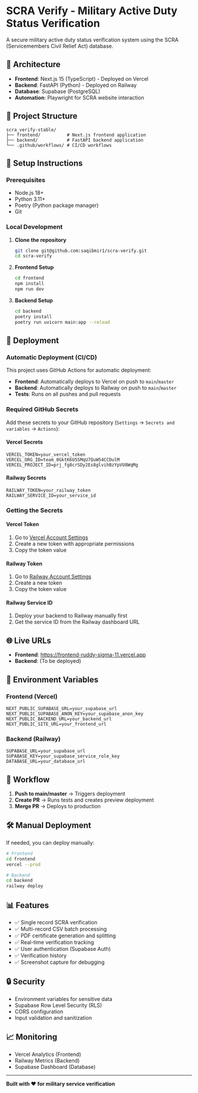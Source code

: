 # SCRA Verify - Military Active Duty Status Verification

A secure military active duty status verification system using the SCRA (Servicemembers Civil Relief Act) database.

## 🚀 Architecture

- **Frontend**: Next.js 15 (TypeScript) - Deployed on Vercel
- **Backend**: FastAPI (Python) - Deployed on Railway  
- **Database**: Supabase (PostgreSQL)
- **Automation**: Playwright for SCRA website interaction

## 📁 Project Structure

```
scra_verify-stable/
├── frontend/          # Next.js frontend application
├── backend/           # FastAPI backend application
└── .github/workflows/ # CI/CD workflows
```

## 🔧 Setup Instructions

### Prerequisites

- Node.js 18+
- Python 3.11+
- Poetry (Python package manager)
- Git

### Local Development

1. **Clone the repository**
   ```bash
   git clone git@github.com:saqibmir1/scra-verify.git
   cd scra-verify
   ```

2. **Frontend Setup**
   ```bash
   cd frontend
   npm install
   npm run dev
   ```

3. **Backend Setup**
   ```bash
   cd backend
   poetry install
   poetry run uvicorn main:app --reload
   ```

## 🚀 Deployment

### Automatic Deployment (CI/CD)

This project uses GitHub Actions for automatic deployment:

- **Frontend**: Automatically deploys to Vercel on push to `main`/`master`
- **Backend**: Automatically deploys to Railway on push to `main`/`master`
- **Tests**: Runs on all pushes and pull requests

### Required GitHub Secrets

Add these secrets to your GitHub repository (`Settings` → `Secrets and variables` → `Actions`):

#### Vercel Secrets
```
VERCEL_TOKEN=your_vercel_token
VERCEL_ORG_ID=team_0GktK6U5SMqU7QuW54CCDulM
VERCEL_PROJECT_ID=prj_fg8crSDy2Es8glvihBzYpVU8WqMg
```

#### Railway Secrets
```
RAILWAY_TOKEN=your_railway_token
RAILWAY_SERVICE_ID=your_service_id
```

### Getting the Secrets

#### Vercel Token
1. Go to [Vercel Account Settings](https://vercel.com/account/tokens)
2. Create a new token with appropriate permissions
3. Copy the token value

#### Railway Token
1. Go to [Railway Account Settings](https://railway.app/account/tokens)
2. Create a new token
3. Copy the token value

#### Railway Service ID
1. Deploy your backend to Railway manually first
2. Get the service ID from the Railway dashboard URL

## 🌐 Live URLs

- **Frontend**: https://frontend-ruddy-sigma-11.vercel.app
- **Backend**: (To be deployed)

## 📝 Environment Variables

### Frontend (Vercel)
```
NEXT_PUBLIC_SUPABASE_URL=your_supabase_url
NEXT_PUBLIC_SUPABASE_ANON_KEY=your_supabase_anon_key
NEXT_PUBLIC_BACKEND_URL=your_backend_url
NEXT_PUBLIC_SITE_URL=your_frontend_url
```

### Backend (Railway)
```
SUPABASE_URL=your_supabase_url
SUPABASE_KEY=your_supabase_service_role_key
DATABASE_URL=your_database_url
```

## 🔄 Workflow

1. **Push to main/master** → Triggers deployment
2. **Create PR** → Runs tests and creates preview deployment
3. **Merge PR** → Deploys to production

## 🛠️ Manual Deployment

If needed, you can deploy manually:

```bash
# Frontend
cd frontend
vercel --prod

# Backend
cd backend
railway deploy
```

## 📊 Features

- ✅ Single record SCRA verification
- ✅ Multi-record CSV batch processing
- ✅ PDF certificate generation and splitting
- ✅ Real-time verification tracking
- ✅ User authentication (Supabase Auth)
- ✅ Verification history
- ✅ Screenshot capture for debugging

## 🔒 Security

- Environment variables for sensitive data
- Supabase Row Level Security (RLS)
- CORS configuration
- Input validation and sanitization

## 📈 Monitoring

- Vercel Analytics (Frontend)
- Railway Metrics (Backend)
- Supabase Dashboard (Database)

---

**Built with ❤️ for military service verification**
